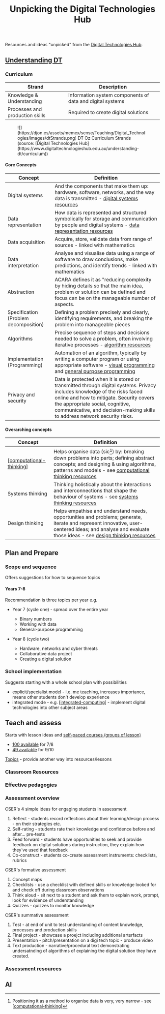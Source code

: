 ﻿---
backlinks:
- title: Teaching Digital Technologies
  url: /sense/Teaching/Digital_Technologies/teaching-digital-technologies.html
- title: My approach to teaching digital technologies
  url: /sense/Teaching/Mathematics/my-approach-to-teaching-digital-technologies.html
tags: teaching, teaching-digital-technologies
title: Unpicking the Digital Technologies Hub
type: note
---
Resources and ideas "unpicked" from the [Digital Technologies Hub](https://www.digitaltechnologieshub.edu.au/).

## [Understanding DT](https://www.digitaltechnologieshub.edu.au/understanding-dt/)

### Curriculum

| Strand | Description | 
| --- | --- |
| Knowledge & Understanding | Information system components of data and digital systems | 
| Processes and production skills | Required to create digital solutions |

<figure markdown>
![](https://djon.es/assets/memex/sense/Teaching/Digital_Technologies/images/dtStrands.png)
<caption>DT Oz Curriculum Strands (source: [Digital Technologies Hub](https://www.digitaltechnologieshub.edu.au/understanding-dt/curriculum))</caption>
</figure>

#### Core Concepts

| Concept | Definition |
| --- | --- |
| Digital systems  | And the components that make them up: hardware, software, networks, and the way data is transmitted - [digital systems resources](https://www.digitaltechnologieshub.edu.au/teach-and-assess/classroom-resources/topics/digital-systems/) |
| Data representation  | How data is represented and structured symbolically for storage and communication by people and digital systems - [data representation resources](https://www.digitaltechnologieshub.edu.au/teach-and-assess/classroom-resources/topics/data-representation/) |
| Data acquisition  | Acquire, store, validate data from range of sources - linked with mathematics |
| Data interpretation  | Analyse and visualise data using a range of software to draw conclusions, make predictions, and identify trends - linked with mathematics  |
| Abstraction  |  ACARA defines it as "reducing complexity by hiding details so that the main idea, problem or solution can be defined and focus can be on the manageable number of aspects. |
| Specification (Problem decomposition) | Defining a problem precisely and clearly, identifying requirements, and breaking the problem into manageable pieces |
| Algorithms | Precise sequence of steps and decisions needed to solve a problem, often involving iterative processes - [algorithm resources](https://www.digitaltechnologieshub.edu.au/teach-and-assess/classroom-resources/topics/algorithms/) |
| Implementation (Programming) | Automation of an algorithm, typically by writing a computer program or using appropriate software - [visual programming](https://www.digitaltechnologieshub.edu.au/teach-and-assess/classroom-resources/topics/visual-programming/) and [general purpose programming](https://www.digitaltechnologieshub.edu.au/teach-and-assess/classroom-resources/topics/general-purpose-programming/) |
| Privacy and security |  Data is protected when it is stored or transmitted through digital systems. Privacy includes knowledge of the risks faced online and how to mitigate. Security covers the appropriate social, cognitive, communicative, and decision-making skills to address network security risks. |

#### Overarching concepts

| Concept | Definition |
| --- | --- |
| [[computational-thinking]] | Helps organise data (sic[^1]) by: breaking down problems into parts; defining abstract concepts; and designing & using algorithms, patterns and models - see [computational thinking resources](https://www.digitaltechnologieshub.edu.au/teach-and-assess/classroom-resources/topics/computational-thinking/) |
| Systems thinking | Thinking holistically about the interactions and interconnections that shape the behaviour of systems - see [systems thinking resources](https://www.digitaltechnologieshub.edu.au/teach-and-assess/classroom-resources/topics/systems-thinking/) |
| Design thinking | Helps empathise and understand needs, opportunities and problems; generate, iterate and represent innovative, user-centered ideas; and analyse and evaluate those ideas - see [design thinking resources](https://www.digitaltechnologieshub.edu.au/teach-and-assess/classroom-resources/topics/design-thinking/) |

[^1]: Positioning it as a method to organise data is very, very narrow - see [[computational-thinking]]


## Plan and Prepare

### Scope and sequence

Offers suggestions for how to sequence topics

#### Years 7-8

Recommendation is three topics per year e.g.

- Year 7 (cycle one) - spread over the entire year

    - Binary numbers
    - Working with data 
    - General-purpose programming

- Year 8 (cycle two)

    - Hardware, networks and cyber threats
    - Collaborative data project
    - Creating a digital solution

### School implementation

Suggests starting with a whole school plan with  possibilities

- explicit/specialist model - i.e. me teaching, increases importance, means other students don't develop experience
- integrated mode - e.g. [[integrated-computing]] - implement digital technologies into other subject areas

## Teach and assess

Starts with lesson ideas and [self-paced courses (groups of lesson)](https://www.digitaltechnologieshub.edu.au/teach-and-assess/classroom-resources/courses-or-tutorials/)

- [100 available](https://www.digitaltechnologieshub.edu.au/search/?filters=10135%2C10106&p=1&items=8) for 7/8
- [49 available](https://www.digitaltechnologieshub.edu.au/search/?filters=10135%2C10106&p=1&items=8) for 9/10

[Topics](https://www.digitaltechnologieshub.edu.au/teach-and-assess/classroom-resources/topics/) - provide another way into resources/lessons

### Classroom Resources


### Effective pedagogies

### Assessment overview

CSER's 4 simple ideas for engaging students in assessment

1. Reflect - students record reflections about their learning/design process - on their strategies etc.
2. Self-rating - students rate their knowledge and confidence before and after... pre-tests
3. Feed forward - students have opportunities to seek and provide feedback on digital solutions during instruction, they explain how they've used that feedback
4. Co-construct - students co-create assessment instruments: checklists, rubrics

CSER's formative assessment

1. Concept maps 
2. Checklists - use a checklist with defined skills or knowledge looked for and check off during classroom observations
3. Think aloud - sit next to a student and ask them to explain work, prompt, look for evidence of understanding
4. Quizzes - quizzes to monitor knowledge

CSER's summative assessment

1. Test - at end of unit to test understanding of content knowledge, processes and production skills
2. Final project - showcase a proejct including additional arterfacts
3. Presentation - pitch/presentation on a digi tech topic - produce video
4. Text production - narrative/procedural text demonstrating undersatnding of algorithms of explaining the digital solution they have created.

### Assessment resources


## AI


[//begin]: # "Autogenerated link references for markdown compatibility"
[computational-thinking]: ../../computing/computational-thinking "Computational thinking"
[integrated-computing]: ../../computing/integrated-computing "Integrated Computing"
[//end]: # "Autogenerated link references"